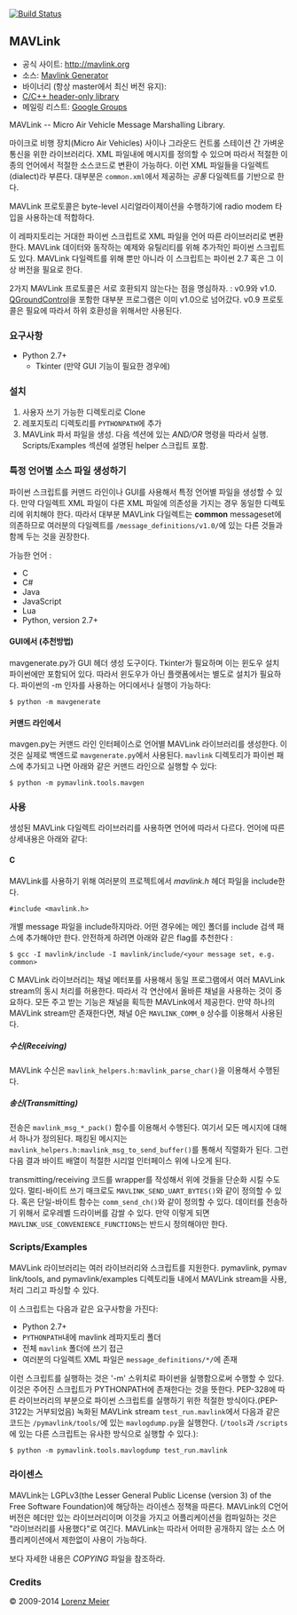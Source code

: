 [![Build Status](https://travis-ci.org/mavlink/mavlink.svg?branch=master)](https://travis-ci.org/mavlink/mavlink)

## MAVLink ##

*   공식 사이트: http://mavlink.org
*   소스: [Mavlink Generator](https://github.com/mavlink/mavlink)
*   바이너리 (항상 master에서 최신 버전 유지):
  * [C/C++ header-only library](https://github.com/mavlink/c_library)
*   메일링 리스트: [Google Groups](http://groups.google.com/group/mavlink)

MAVLink -- Micro Air Vehicle Message Marshalling Library.

마이크로 비행 장치(Micro Air Vehicles) 사이나 그라운드 컨트롤 스테이션 간 가벼운 통신을 위한 라이브러리다. XML 파일내에 메시지를 정의할 수 있으며 따라서 적절한 이종의 언어에서  적절한 소스코드로 변환이 가능하다. 이런 XML 파일들을 다일렉트(dialect)라 부른다. 대부분은 `common.xml`에서 제공하는 *공통* 다일렉트를 기반으로 한다.

MAVLink 프로토콜은 byte-level 시리얼라이제이션을 수행하기에 radio modem 타입을 사용하는데 적합하다.

이 레파지토리는 거대한 파이썬 스크립트로 XML 파일을 언어 따른 라이브러리로 변환한다. MAVLink 데이터와 동작하는 예제와 유틸리티를 위해 추가적인 파이썬 스크립트도 있다. MAVLink 다일렉트를 위해 뿐만 아니라 이 스크립트는 파이썬 2.7 혹은 그 이상 버전을 필요로 한다.

2가지 MAVLink 프로토콜은 서로 호환되지 않는다는 점을 명심하자. : v0.9와 v1.0. [QGroundControl](https://github.com/mavlink/qgroundcontrol)을 포함한 대부분 프로그램은 이미 v1.0으로 넘어갔다. v0.9 프로토콜은 필요에 따라서 하위 호환성을 위해서만 사용된다.

### 요구사항 ###
  * Python 2.7+
    * Tkinter (만약 GUI 기능이 필요한 경우에)

### 설치 ###
  1. 사용자 쓰기 가능한 디렉토리로 Clone
  2. 레포지토리 디렉토리를 `PYTHONPATH`에 추가
  3. MAVLink 파서 파일을 생성. 다음 섹션에 있는 *AND/OR* 명령을 따라서 실행. Scripts/Examples 섹션에 설명된 helper 스크립트 포함.

### 특정 언어별 소스 파일 생성하기 ###

파이썬 스크립트를 커맨드 라인이나 GUI를 사용해서 특정 언어별 파일을 생성할 수 있다. 만약 다일렉트 XML 파일이 다른 XML 파일에 의존성을 가지는 경우 동일한 디렉토리에 위치해야 한다. 따라서 대부분 MAVLink 다일렉트는 **common** messageset에 의존하므로 여러분의 다일렉트를 `/message_definitions/v1.0/`에 있는 다른 것들과 함께 두는 것을 권장한다.

가능한 언어 :

  * C
  * C#
  * Java
  * JavaScript
  * Lua
  * Python, version 2.7+

#### GUI에서 (추천방법) ####

mavgenerate.py가 GUI 헤더 생성 도구이다. Tkinter가 필요하며 이는 윈도우 설치 파이썬에만 포함되어 있다. 따라서 윈도우가 아닌 플랫폼에서는 별도로 설치가 필요하다. 파이썬의 -m 인자를 사용하는 어디에서나 실행이 가능하다:

    $ python -m mavgenerate

#### 커맨드 라인에서 ####

mavgen.py는 커맨드 라인 인터페이스로 언어별 MAVLink 라이브러리를 생성한다. 이것은 실제로 백엔드로 `mavgenerate.py`에서 사용된다. `mavlink` 디렉토리가 파이썬 패스에 추가되고 나면 아래와 같은 커맨드 라인으로 실행할 수 있다:

    $ python -m pymavlink.tools.mavgen

### 사용 ###

생성된 MAVLink 다일렉트 라이브러리를 사용하면 언어에 따라서 다르다. 언어에 따른 상세내용은 아래와 같다:

#### C ####
MAVLink를 사용하기 위해 여러분의 프로젝트에서 *mavlink.h* 헤더 파일을 include한다.

    #include <mavlink.h>

개별 message 파일을 include하지마라. 어떤 경우에는 메인 폴더를 include 검색 패스에 추가해야만 한다. 안전하게 하려면 아래와 같은 flag를 추천한다 :

    $ gcc -I mavlink/include -I mavlink/include/<your message set, e.g. common>

C MAVLink 라이브러리는 채널 메터포를 사용해서 동일 프로그램에서 여러 MAVLink stream의 동시 처리를 허용한다. 따라서 각 연산에서 올바른 채널을 사용하는 것이 중요하다. 모든 주고 받는 기능은 채널을 획득한 MAVLink에서 제공한다. 만약 하나의 MAVLink stream만 존재한다면, 채널 0은 `MAVLINK_COMM_0` 상수를 이용해서 사용된다.

##### 수신(Receiving) ######
MAVLink 수신은 `mavlink_helpers.h:mavlink_parse_char()`을 이용해서 수행된다.

##### 송신(Transmitting) #####
전송은 `mavlink_msg_*_pack()` 함수를 이용해서 수행된다. 여기서 모든 메시지에 대해서 하나가 정의된다. 패킹된 메시지는 `mavlink_helpers.h:mavlink_msg_to_send_buffer()`를 통해서 직렬화가 된다. 그런 다음 결과 바이트 배열이 적절한 시리얼 인터페이스 위에 나오게 된다.

transmitting/receiving 코드를 wrapper를 작성해서 위에 것들을 단순화 시킬 수도 있다. 멀티-바이트 쓰기 매크로도 `MAVLINK_SEND_UART_BYTES()`와 같이 정의할 수 있다. 혹은 단일-바이트 함수는 `comm_send_ch()`와 같이 정의할 수 있다. 데이터를 전송하기 위해서 로우레벨 드라이버를 감쌀 수 있다. 만약 이렇게 되면 `MAVLINK_USE_CONVENIENCE_FUNCTIONS`는 반드시 정의해야만 한다.

### Scripts/Examples ###
MAVLink 라이브러리는 여러 라이브러리와 스크립트를 지원한다. pymavlink, pymav
link/tools, and pymavlink/examples 디렉토리들 내에서 MAVLink stream을 사용, 처리 그리고 파싱할 수 있다.

이 스크립트는 다음과 같은 요구사항을 가진다:
  * Python 2.7+
  * `PYTHONPATH`내에 mavlink 레파지토리 폴더
  * 전체 `mavlink` 폴더에 쓰기 접근
  * 여러분의 다일렉트 XML 파일은 `message_definitions/*/`에 존재


이런 스크립트를 실행하는 것은 '-m' 스위치로 파이썬을 실행함으로써 수행할 수 있다. 이것은 주어진 스크립트가 PYTHONPATH에 존재한다는 것을 뜻한다. PEP-328에 따른 라이브러리의 부분으로 파이썬 스크립트를 실행하기 위한 적절한 방식이다.(PEP-3122는 거부되었음) 녹화된 MAVLink stream `test_run.mavlink`에서 다음과 같은 코드는 `/pymavlink/tools/`에 있는 `mavlogdump.py`을 실행한다. (`/tools`과 `/scripts`에 있는 다른 스크립트는 유사한 방식으로 실행할 수 있다.):

    $ python -m pymavlink.tools.mavlogdump test_run.mavlink

### 라이센스 ###

MAVLink는 LGPLv3(the Lesser General Public License (version 3) of the Free Software Foundation)에 해당하는 라이센스 정책을 따른다. MAVLink의 C언어 버전은 헤더만 있는 라이브러리이며 이것을 가지고 어플리케이션을 컴파일하는 것은 "라이브러리를 사용했다"로 여긴다. MAVLink는 따라서 어떠한 공개하지 않는 소스 어플리케이션에서 제한없이 사용이 가능하다. 

보다 자세한 내용은 *COPYING* 파일을 참조하라.

### Credits ###

&copy; 2009-2014 [Lorenz Meier](mailto:mail@qgroundcontrol.org)

